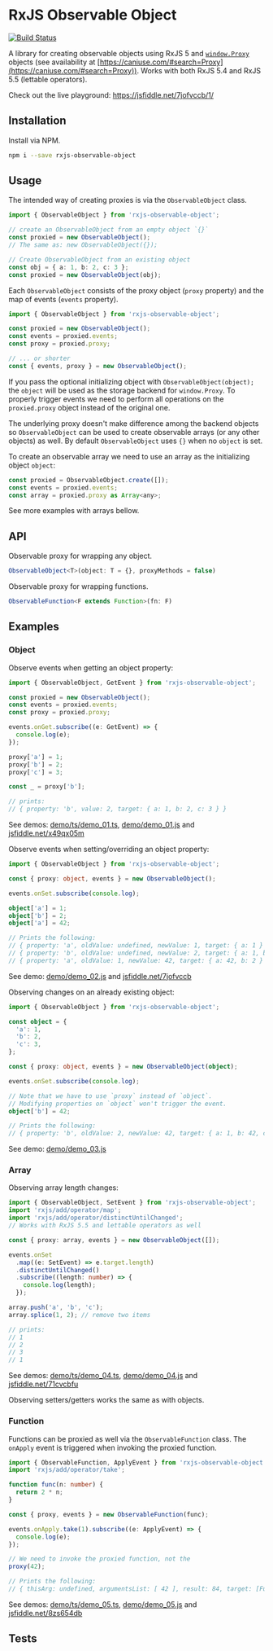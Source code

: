 # RxJS Observable Object

[![Build Status](https://travis-ci.org/martinsik/rxjs-observable-object.svg?branch=master)](https://travis-ci.org/martinsik/rxjs-observable-object)

A library for creating observable objects using RxJS 5 and [`window.Proxy`](https://developer.mozilla.org/en-US/docs/Web/JavaScript/Reference/Global_Objects/Proxy) objects (see availability at [https://caniuse.com/#search=Proxy](https://caniuse.com/#search=Proxy)). Works with both RxJS 5.4 and RxJS 5.5 (lettable operators).

Check out the live playground: https://jsfiddle.net/7jofvccb/1/

## Installation

Install via NPM.

```bash
npm i --save rxjs-observable-object
```

## Usage

The intended way of creating proxies is via the `ObservableObject` class.

```typescript
import { ObservableObject } from 'rxjs-observable-object';

// create an ObservableObject from an empty object `{}` 
const proxied = new ObservableObject();
// The same as: new ObservableObject({});

// Create ObservableObject from an existing object
const obj = { a: 1, b: 2, c: 3 };
const proxied = new ObservableObject(obj);
```

Each `ObservableObject` consists of the proxy object (`proxy` property) and the map of events (`events` property).

```typescript
import { ObservableObject } from 'rxjs-observable-object';

const proxied = new ObservableObject();
const events = proxied.events;
const proxy = proxied.proxy;

// ... or shorter
const { events, proxy } = new ObservableObject();
``` 

If you pass the optional initializing object with `ObservableObject(object);` the `object` will be used as the storage backend for `window.Proxy`. To properly trigger events we need to perform all operations on the `proxied.proxy` object instead of the original one. 

The underlying proxy doesn't make difference among the backend objects so `ObservableObject` can be used to create observable arrays (or any other objects) as well. By default `ObservableObject` uses `{}` when no `object` is set.

To create an observable array we need to use an array as the initializing object `object`:

```javascript
const proxied = ObservableObject.create([]);
const events = proxied.events;
const array = proxied.proxy as Array<any>;
```

See more examples with arrays bellow.

## API

Observable proxy for wrapping any object. 

```typescript
ObservableObject<T>(object: T = {}, proxyMethods = false)
```

Observable proxy for wrapping functions.

```typescript
ObservableFunction<F extends Function>(fn: F)
```

## Examples

### Object

Observe events when getting an object property:

```typescript
import { ObservableObject, GetEvent } from 'rxjs-observable-object';

const proxied = new ObservableObject();
const events = proxied.events;
const proxy = proxied.proxy;

events.onGet.subscribe((e: GetEvent) => {
  console.log(e);
});

proxy['a'] = 1;
proxy['b'] = 2;
proxy['c'] = 3;

const _ = proxy['b'];

// prints:
// { property: 'b', value: 2, target: { a: 1, b: 2, c: 3 } }
```

See demos: [demo/ts/demo_01.ts](https://github.com/martinsik/rxjs-observable-object/blob/master/demo/ts/demo_01.ts), [demo/demo_01.js](https://github.com/martinsik/rxjs-observable-object/blob/master/demo/demo_01.js) and [jsfiddle.net/x49qx05m](https://jsfiddle.net/x49qx05m/9/)

Observe events when setting/overriding an object property:

```typescript
import { ObservableObject } from 'rxjs-observable-object';

const { proxy: object, events } = new ObservableObject();

events.onSet.subscribe(console.log);

object['a'] = 1;
object['b'] = 2;
object['a'] = 42;

// Prints the following:
// { property: 'a', oldValue: undefined, newValue: 1, target: { a: 1 } }
// { property: 'b', oldValue: undefined, newValue: 2, target: { a: 1, b: 2 } }
// { property: 'a', oldValue: 1, newValue: 42, target: { a: 42, b: 2 } }
```

See demo: [demo/demo_02.js](https://github.com/martinsik/rxjs-observable-object/blob/master/demo/demo_02.js) and [jsfiddle.net/7jofvccb](https://jsfiddle.net/7jofvccb/1/)

Observing changes on an already existing object:

```typescript
import { ObservableObject } from 'rxjs-observable-object';

const object = {
  'a': 1,
  'b': 2,
  'c': 3,
};

const { proxy: object, events } = new ObservableObject(object);

events.onSet.subscribe(console.log);

// Note that we have to use `proxy` instead of `object`.
// Modifying properties on `object` won't trigger the event.
object['b'] = 42;

// Prints the following:
// { property: 'b', oldValue: 2, newValue: 42, target: { a: 1, b: 42, c: 3 } }
```

See demo: [demo/demo_03.js](https://github.com/martinsik/rxjs-observable-object/blob/master/demo/demo_03.js)

### Array

Observing array length changes:

```typescript
import { ObservableObject, SetEvent } from 'rxjs-observable-object';
import 'rxjs/add/operator/map';
import 'rxjs/add/operator/distinctUntilChanged';
// Works with RxJS 5.5 and lettable operators as well

const { proxy: array, events } = new ObservableObject([]);

events.onSet
  .map((e: SetEvent) => e.target.length)
  .distinctUntilChanged()
  .subscribe((length: number) => {
    console.log(length);
  });

array.push('a', 'b', 'c');
array.splice(1, 2); // remove two items

// prints:
// 1
// 2
// 3
// 1
```

See demos: [demo/ts/demo_04.ts](https://github.com/martinsik/rxjs-observable-object/blob/master/demo/ts/demo_04.ts), [demo/demo_04.js](https://github.com/martinsik/rxjs-observable-object/blob/master/demo/demo_04.js) and [jsfiddle.net/71cvcbfu](https://jsfiddle.net/71cvcbfu/5/)

Observing setters/getters works the same as with objects.

### Function

Functions can be proxied as well via the `ObservableFunction` class. The `onApply` event is triggered when invoking the proxied function.

```typescript
import { ObservableFunction, ApplyEvent } from 'rxjs-observable-object';
import 'rxjs/add/operator/take';

function func(n: number) {
  return 2 * n;
}

const { proxy, events } = new ObservableFunction(func);

events.onApply.take(1).subscribe((e: ApplyEvent) => {
  console.log(e);
});

// We need to invoke the proxied function, not the  
proxy(42);

// Prints the following:
// { thisArg: undefined, argumentsList: [ 42 ], result: 84, target: [Function: func] }
```

See demos: [demo/ts/demo_05.ts](https://github.com/martinsik/rxjs-observable-object/blob/master/demo/ts/demo_05.ts), [demo/demo_05.js](https://github.com/martinsik/rxjs-observable-object/blob/master/demo/demo_05.js) and [jsfiddle.net/8zs654db](https://jsfiddle.net/8zs654db/5/)

## Tests


